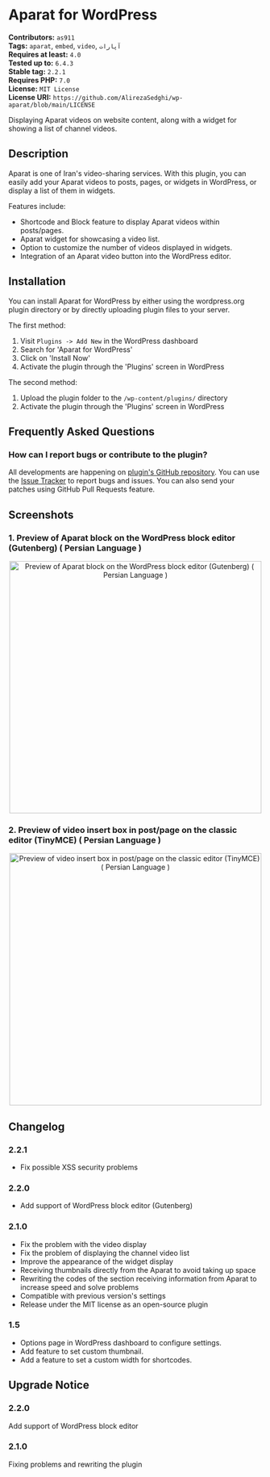 # Aparat for WordPress

**Contributors:** `as911` \
**Tags:** `aparat`, `embed`, `video`, `آپارات` \
**Requires at least:** `4.0` \
**Tested up to:** `6.4.3` \
**Stable tag:** `2.2.1` \
**Requires PHP:** `7.0` \
**License:** `MIT License` \
**License URI:** `https://github.com/AlirezaSedghi/wp-aparat/blob/main/LICENSE`

Displaying Aparat videos on website content, along with a widget for showing a list of channel videos.

## Description

Aparat is one of Iran's video-sharing services. With this plugin, you can easily add your Aparat videos to posts, pages, or widgets in WordPress, or display a list of them in widgets.

Features include:

*   Shortcode and Block feature to display Aparat videos within posts/pages.
*   Aparat widget for showcasing a video list.
*   Option to customize the number of videos displayed in widgets.
*   Integration of an Aparat video button into the WordPress editor.

## Installation

You can install Aparat for WordPress by either using the wordpress.org plugin directory or by directly uploading plugin files to your server.

The first method:

1. Visit `Plugins -> Add New` in the WordPress dashboard
1. Search for 'Aparat for WordPress'
1. Click on 'Install Now'
1. Activate the plugin through the 'Plugins' screen in WordPress

The second method:

1. Upload the plugin folder to the `/wp-content/plugins/` directory
1. Activate the plugin through the 'Plugins' screen in WordPress


## Frequently Asked Questions

### How can I report bugs or contribute to the plugin?

All developments are happening on [plugin's GitHub repository](https://github.com/AlirezaSedghi/wp-aparat). You can use the [Issue Tracker](https://github.com/AlirezaSedghi/wp-aparat/issues) to report bugs and issues. You can also send your patches using GitHub Pull Requests feature.

## Screenshots

### 1. Preview of Aparat block on the WordPress block editor (Gutenberg) ( Persian Language )

<p align="center">
    <img src="https://ps.w.org/wp-aparat/assets/screenshot-1.png" alt="Preview of Aparat block on the WordPress block editor (Gutenberg) ( Persian Language )" width="500px">
</p>

### 2. Preview of video insert box in post/page on the classic editor (TinyMCE) ( Persian Language )

<p align="center">
    <img src="https://ps.w.org/wp-aparat/assets/screenshot-2.png" alt="Preview of video insert box in post/page on the classic editor (TinyMCE) ( Persian Language )" width="500px">
</p>

## Changelog

### 2.2.1

* Fix possible XSS security problems

### 2.2.0

* Add support of WordPress block editor (Gutenberg)

### 2.1.0

* Fix the problem with the video display
* Fix the problem of displaying the channel video list
* Improve the appearance of the widget display
* Receiving thumbnails directly from the Aparat to avoid taking up space
* Rewriting the codes of the section receiving information from Aparat to increase speed and solve problems
* Compatible with previous version's settings
* Release under the MIT license as an open-source plugin

### 1.5

* Options page in WordPress dashboard to configure settings.
* Add feature to set custom thumbnail.
* Add a feature to set a custom width for shortcodes.

## Upgrade Notice

### 2.2.0

Add support of WordPress block editor

### 2.1.0

Fixing problems and rewriting the plugin
